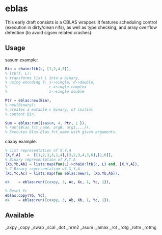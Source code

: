 eblas
=====

This early draft consists is a CBLAS wrapper. It features scheduling control (execution in dirty/clean nifs), as well as type checking, and array overflow detection (to avoid sigsev related crashes).


Usage
-----

sasum example:

```erlang
Bin = chain:ltb(s, [1,2,4,3]),  
% ltb(T, L):
% transforms list L into a binary,
% using encoding T: s->single, d->double,
%                   c->single complex
%                   z->single double

Ptr = eblas:new(Bin),           
% new(Binary):
% creates a mutable c binary, of initial
% content Bin.

Sum = eblas:run({sasum, 4, Ptr, 1 }).
% run({Blas_fct_name, arg0, arg1,...}).
% Executes blas Blas_fct_name with given arguments.
```

caxpy example:

```erlang
% List representation of X,Y,A
[X,Y,A]   =  [[1,2,1,3,1,4],[3,2,3,4,3,6],[1,0]],
% Binary representation of X,Y,A
[Xb,Yb,Ab] = lists:map(fun(L)->chain:ltb(c, L) end, [X,Y,A]),
% C_Binary representation of X,Y,A
[Xc,Yc,Ac] = lists:map(fun eblas:new/1, [Xb,Yb,Ab]),

ok    = eblas:run({caxpy, 3, Ac, Xc, 1, Yc, 1}),

% Reset Yc
eblas:copy(Yb, Yc),
ok    = eblas:run({caxpy, 3, Ab, Xb, 1, Yc, 1}).
```

Available
----

_axpy _copy _swap _scal _dot _nrm2 _asum i_amax _rot _rotg _rotm _rotmg